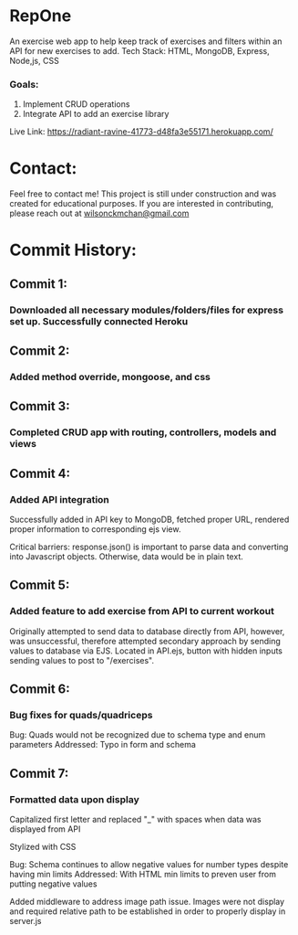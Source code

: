 # RepOne
An exercise web app to help keep track of exercises and filters within an API for new exercises to add.
Tech Stack: HTML, MongoDB, Express, Node,js, CSS

### Goals:
1. Implement CRUD operations
2. Integrate API to add an exercise library

Live Link: https://radiant-ravine-41773-d48fa3e55171.herokuapp.com/

# Contact: 
Feel free to contact me! This project is still under construction and was created for educational purposes. If you are interested in contributing, please reach out at wilsonckmchan@gmail.com

# Commit History:
## Commit 1:
### Downloaded all necessary modules/folders/files for express set up. Successfully connected Heroku

## Commit 2:
### Added method override, mongoose, and css

## Commit 3: 
### Completed CRUD app with routing, controllers, models and views

## Commit 4:
### Added API integration
Successfully added in API key to MongoDB, fetched proper URL, rendered proper information to corresponding ejs view. 

Critical barriers:
response.json() is important to parse data and converting into Javascript objects. Otherwise, data would be in plain text.

## Commit 5:
### Added feature to add exercise from API to current workout
Originally attempted to send data to database directly from API, however, was unsuccessful, therefore attempted secondary approach by sending values to database via EJS.
Located in API.ejs, button with hidden inputs sending values to post to "/exercises".

## Commit 6:
### Bug fixes for quads/quadriceps
Bug: Quads would not be recognized due to schema type and enum parameters
Addressed: Typo in form and schema

## Commit 7:
### Formatted data upon display 

Capitalized first letter and replaced "_" with spaces when data was displayed from API

Stylized with CSS

Bug: Schema continues to allow negative values for number types despite having min limits
Addressed: With HTML min limits to preven user from putting negative values

Added middleware to address image path issue. Images were not display and required relative path to be established in order to properly display in server.js


